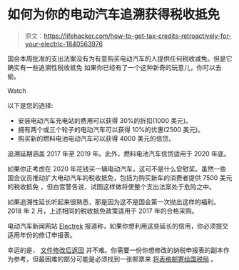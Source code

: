 # 如何为你的电动汽车追溯获得税收抵免

> 原文：<https://lifehacker.com/how-to-get-tax-credits-retroactively-for-your-electric-1840563976>

国会本周批准的支出法案没有为有意购买电动汽车的人提供任何税收减免。但是它确实有一些追溯性税收抵免 如果你已经有了一个这种新奇的玩意儿，你可以去偷。

Watch

以下是您的选择:

*   安装电动汽车充电站的费用可以获得 30%的折扣(1000 美元)。
*   拥有两个或三个轮子的电动汽车可以获得 10%的优惠(2500 美元)。
*   购买新的燃料电池电动汽车可以获得 4000 美元的信贷。

追溯延期涵盖 2017 年至 2019 年。此外，燃料电池汽车信贷适用于 2020 年底。

如果你正考虑在 2020 年花钱买一辆电动汽车，这可不是什么安慰奖。虽然一些国会议员推动扩大电动汽车的税收抵免，包括为购买新车的消费者提供 7500 美元的税收抵免 ，但白宫警告说，试图这样做将使整个支出法案处于危险之中。

如果追溯性延长听起来很熟悉，那是因为这不是国会第一次抛出这样的福利。2018 年 2 月，上述相同的税收抵免政策适用于 2017 年的合格采购。

电动汽车新闻网站 [Electrek](https://electrek.co/2019/12/18/us-extends-tax-credits-for-ev-chargers-motorcycles-fuel-cells-again-retroactively/) 报道称，如果你想利用这些延长的信用，你必须提交适用年份的修订申报表。

幸运的是， [文件修改后返回](https://twocents.lifehacker.com/what-to-do-if-you-made-a-mistake-on-your-tax-return-1772350403) 并不难。你需要一份你想修改的纳税申报表的副本作为参考，但最困难的部分可能是必须找到一张邮票来 [将表格邮寄给国税局](https://www.irs.gov/forms-pubs/about-form-1040x) 。